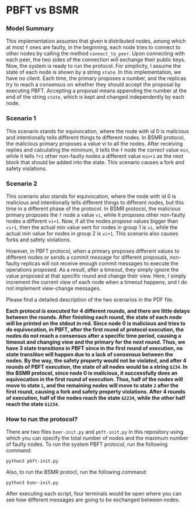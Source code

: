 # PBFT vs BSMR
### Model Summary
This implementation assumes that given `N` distributed nodes, among which at most `f` ones are faulty, in the beginning, each node tries to connect to other nodes by calling the method `connect_to_peer`. Upon connecting with each peer, the two sides of the connection will exchange their public keys. Now, the system is ready to run the protocol. For simplicity, I assume the state of each node is shown by a string `state`. In this implementation, we have no client. Each time, the primary proposes a number, and the replicas try to reach a consensus on whether they should accept the proposal by executing PBFT. Accepting a proposal means appending the number at the end of the string `state`, which is kept and changed independently by each node.

### Scenario 1
This scenario stands for equivocation, where the node with id 0 is malicious and intentionally tells different things to different nodes. In BSMR protocol, the malicious primary proposes a value vi to all the nodes. After receiving replies and calculating the minimum, it tells the `f` node the correct value `min`, while it tells `f+1` other non-faulty nodes a different value `min+1` as the next block that should be added into the state. This scenario causes a fork and safety violations. 

### Scenario 2
This scenario also stands for equivocation, where the node with id 0 is malicious and intentionally tells different things to different nodes, but this time in a different phase of the protocol. In BSMR protocol, the malicious primary proposes the `f` node a value `vi`, while it proposes other non-faulty nodes a different `vi+1`. Now, if all the nodes propose values bigger than `vi+1`, then the actual min value sent for nodes in group 1 is `vi`, while the actual min value for nodes in group 2 is `vi+1`. This scenario also causes forks and safety violations.

However, in PBFT protocol, when a primary proposes different values to different nodes or sends a commit message for different proposals, non-faulty replicas will not receive enough commit messages to execute the operations proposed. As a result, after a timeout, they simply ignore the value proposed at that specific round and change their view. Here, I simply increment the current view of each node when a timeout happens, and I do not implement view-change messages. 

Please find a detailed description of the two scenarios in the PDF file.

<b>Each protocol is executed for 4 different rounds, and there are little delays between the rounds. After finishing each round, the state of each node will be printed on the stdout in red. Since node 0 is malicious and tries to do equivocation, in PBFT, after the first round of  protocol execution, the nodes do not reach a consensus after a specific time period, causing a timeout and changing view and the primary for the next round. Thus, we have 3 state transitions in PBFT since in the first round of execution, no state transition will happen due to a lack of consensus between the nodes. By the way, the safety property would not be violated, and after 4 rounds of PBFT execution, the state of all nodes would be a string `$234`. In the BSMR protocol, since node 0 is malicious, it successfully does an equivocation in the first round of execution. Thus, half of the nodes will move to state `1`, and the remaining nodes will move to state `2` after the first round, causing a fork and safety property violations. After 4 rounds of execution, half of the nodes reach the state `$2234`, while the other half reach the state `$1234`.</b>

### How to run the protocol?
There are two files `bsmr-init.py` and `pbft-init.py` in this repository using which you can specify the total number of nodes and the maximum number of faulty nodes. To run the system PBFT protocol, run the following command:
```
python3 pbft-init.py
```
Also, to run the BSMR protocl, run the following command:
```
python3 bsmr-init.py
```
After executing each script, four terminals would be open where you can see how different messages are going to be exchanged between nodes. 

